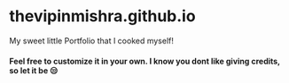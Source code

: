 # thevipinmishra.github.io
My sweet little Portfolio that I cooked myself!

#### Feel free to customize it in your own. I know you dont like giving credits, so let it be 😒
